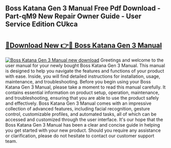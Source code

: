 ## Boss Katana Gen 3 Manual Free Pdf Download - Part-qM9 New Repair Owner Guide - User Service Edition CUkca

# <h2><a href="http://cf20746.oget.top/?id=Boss+Katana+Gen+3+Manual">🔗Download New 👉🔴 Boss Katana Gen 3 Manual</a></h2>

[![Boss Katana Gen 3 Manual new download](https://i.imgur.com/5g1atiW.png)](http://cf20746.oget.top/?id=Boss+Katana+Gen+3+Manual)
Greetings and welcome to the user manual for your newly bought Boss Katana Gen 3 Manual. This manual is designed to help you navigate the features and functions of your product with ease. Inside, you will find detailed instructions for installation, usage, maintenance, and troubleshooting. Before you begin using your Boss Katana Gen 3 Manual, please take a moment to read this manual carefully. It contains essential information on product setup, operation, maintenance, and troubleshooting, ensuring that you are able to use the product safely and effectively. Boss Katana Gen 3 Manual comes with an impressive collection of advanced features, including facial recognition, gesture control, customizable profiles, and automated tasks, all of which can be accessed and customized through the user interface. It's our hope that the Boss Katana Gen 3 Manual has been a clear and concise guide in helping you get started with your new product. Should you require any assistance or clarification, please do not hesitate to contact our customer support team.
